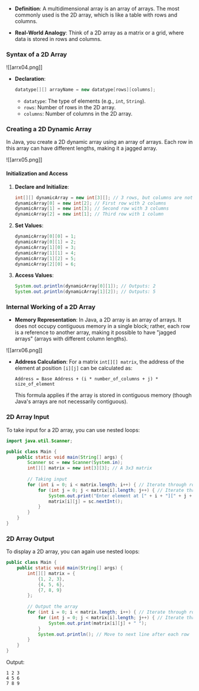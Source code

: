 
- **Definition**: A multidimensional array is an array of arrays. The most commonly used is the 2D array, which is like a table with rows and columns.

- **Real-World Analogy**: Think of a 2D array as a matrix or a grid, where data is stored in rows and columns.

### **Syntax of a 2D Array**

![[arrx04.png]]

- **Declaration**:
  ```java
  datatype[][] arrayName = new datatype[rows][columns];
  ```

  - `datatype`: The type of elements (e.g., `int`, `String`).
  - `rows`: Number of rows in the 2D array.
  - `columns`: Number of columns in the 2D array.

### **Creating a 2D Dynamic Array**

In Java, you create a 2D dynamic array using an array of arrays. Each row in this array can have different lengths, making it a jagged array.

![[arrx05.png]]
#### **Initialization and Access**

1. **Declare and Initialize**:
   ```java
   int[][] dynamicArray = new int[3][]; // 3 rows, but columns are not yet defined
   dynamicArray[0] = new int[2]; // First row with 2 columns
   dynamicArray[1] = new int[3]; // Second row with 3 columns
   dynamicArray[2] = new int[1]; // Third row with 1 column
   ```

2. **Set Values**:
   ```java
   dynamicArray[0][0] = 1;
   dynamicArray[0][1] = 2;
   dynamicArray[1][0] = 3;
   dynamicArray[1][1] = 4;
   dynamicArray[1][2] = 5;
   dynamicArray[2][0] = 6;
   ```

3. **Access Values**:
   ```java
   System.out.println(dynamicArray[0][1]); // Outputs: 2
   System.out.println(dynamicArray[1][2]); // Outputs: 5
   ```

### **Internal Working of a 2D Array**

- **Memory Representation**: In Java, a 2D array is an array of arrays. It does not occupy contiguous memory in a single block; rather, each row is a reference to another array, making it possible to have "jagged arrays" (arrays with different column lengths).

![[arrx06.png]]

- **Address Calculation**: For a matrix `int[][] matrix`, the address of the element at position `[i][j]` can be calculated as:

  ```plaintext
  Address = Base Address + (i * number_of_columns + j) * size_of_element
  ```
  
  This formula applies if the array is stored in contiguous memory (though Java's arrays are not necessarily contiguous).

### **2D Array Input**

To take input for a 2D array, you can use nested loops:
```java
import java.util.Scanner;

public class Main {
    public static void main(String[] args) {
        Scanner sc = new Scanner(System.in);
        int[][] matrix = new int[3][3]; // A 3x3 matrix
        
        // Taking input
        for (int i = 0; i < matrix.length; i++) { // Iterate through rows
            for (int j = 0; j < matrix[i].length; j++) { // Iterate through columns
                System.out.print("Enter element at [" + i + "][" + j + "]: ");
                matrix[i][j] = sc.nextInt();
            }
        }
    }
}
```

### **2D Array Output**

To display a 2D array, you can again use nested loops:
```java
public class Main {
    public static void main(String[] args) {
        int[][] matrix = {
            {1, 2, 3},
            {4, 5, 6},
            {7, 8, 9}
        };
        
        // Output the array
        for (int i = 0; i < matrix.length; i++) { // Iterate through rows
            for (int j = 0; j < matrix[i].length; j++) { // Iterate through columns
                System.out.print(matrix[i][j] + " ");
            }
            System.out.println(); // Move to next line after each row
        }
    }
}
```
Output:
```
1 2 3 
4 5 6 
7 8 9 
```

